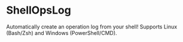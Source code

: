 # ShellOpsLog
Automatically create an operation log from your shell! Supports Linux (Bash/Zsh) and Windows (PowerShell/CMD).
